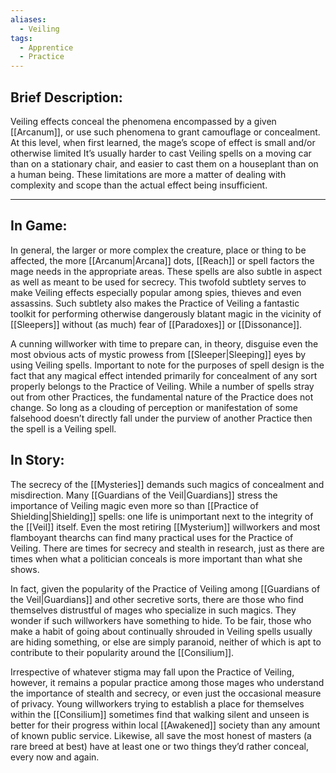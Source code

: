 ```yaml
---
aliases:
  - Veiling
tags:
  - Apprentice
  - Practice
---
```

## Brief Description:
Veiling effects conceal the phenomena encompassed by a given [[Arcanum]], or use such phenomena to grant camouflage or concealment. At this level, when first learned, the mage’s scope of effect is small and/or otherwise limited
It’s usually harder to cast Veiling spells on a moving car than on a stationary chair, and easier to cast them on a houseplant than on a human being. These limitations are more a matter of dealing with complexity and scope than the actual effect being insufficient.

---
## In Game:
In general, the larger or more complex the creature, place or thing to be affected, the more [[Arcanum|Arcana]] dots, [[Reach]] or spell factors the mage needs in the appropriate areas. These spells are also subtle in aspect as well as meant to be used for secrecy. 
This twofold subtlety serves to make Veiling effects especially popular among spies, thieves and even assassins. Such subtlety also makes the Practice of Veiling a fantastic toolkit for performing otherwise dangerously blatant magic in the vicinity of [[Sleepers]] without (as much) fear of [[Paradoxes]] or [[Dissonance]]. 

A cunning willworker with time to prepare can, in theory, disguise even the most obvious acts of mystic prowess from [[Sleeper|Sleeping]] eyes by using Veiling spells. Important to note for the purposes of spell design is the fact that any magical effect intended primarily for concealment of any sort properly belongs to the Practice of Veiling. 
While a number of spells stray out from other Practices, the fundamental nature of the Practice does not change. So long as a clouding of perception or manifestation of some falsehood doesn’t directly fall under the purview of another Practice then the spell is a Veiling spell.
## In Story:
The secrecy of the [[Mysteries]] demands such magics of concealment and misdirection. Many [[Guardians of the Veil|Guardians]] stress the importance of Veiling magic even more so than [[Practice of Shielding|Shielding]] spells: one life is unimportant next to the integrity of the [[Veil]] itself. Even the most retiring [[Mysterium]] willworkers and most flamboyant thearchs can find many practical uses for the Practice of Veiling. There are times for secrecy and stealth in research, just as there are times when what a politician conceals is more important than what she shows.
  
In fact, given the popularity of the Practice of Veiling among [[Guardians of the Veil|Guardians]] and other secretive sorts, there are those who find themselves distrustful of mages who specialize in such magics. They wonder if such willworkers have something to hide. To be fair, those who make a habit of going about continually shrouded in Veiling spells usually are hiding something, or else are simply paranoid, neither of which is apt to contribute to their popularity around the [[Consilium]].  
  
Irrespective of whatever stigma may fall upon the Practice of Veiling, however, it remains a popular practice among those mages who understand the importance of stealth and secrecy, or even just the occasional measure of privacy. Young willworkers trying to establish a place for themselves within the [[Consilium]] sometimes find that walking silent and unseen is better for their progress within local [[Awakened]] society than any amount of known public service. Likewise, all save the most honest of masters (a rare breed at best) have at least one or two things they’d rather conceal, every now and again.